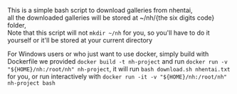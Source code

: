 This is a simple bash script to download galleries from nhentai, \
all the downloaded galleries will be stored at ~/nh/{the six digits code} folder, \
Note that this script will not `mkdir ~/nh` for you, so you'll have to do it yourself or it'll be stored at your current directory

For Windows users or who just want to use docker, simply build with Dockerfile we provided `docker build -t nh-project` and run `docker run -v "${HOME}/nh:/root/nh" nh-project`, it will run `bash download.sh nhentai.txt` for you, or run interactively with `docker run -it -v "${HOME}/nh:/root/nh" nh-project bash`